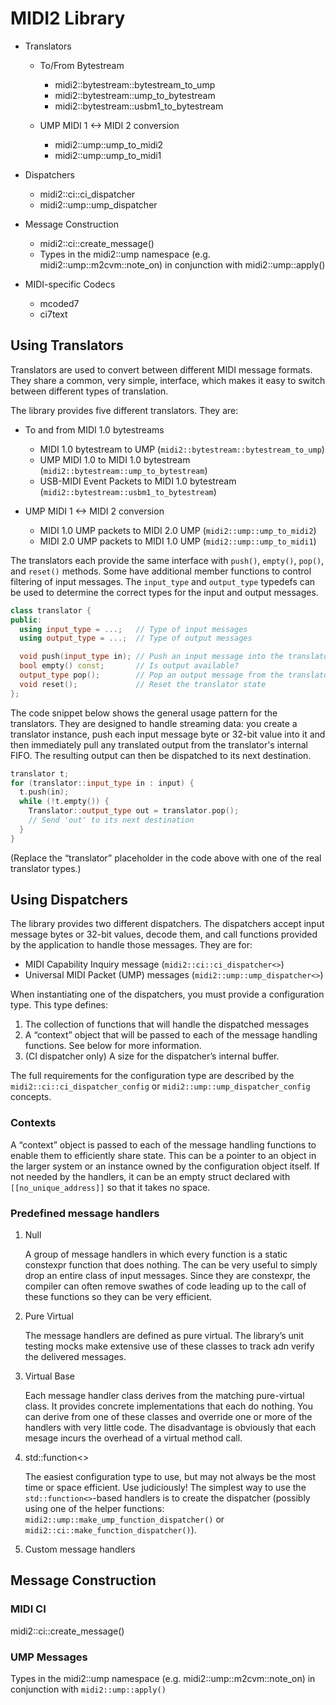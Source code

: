 # MIDI2 Library

- Translators

  - To/From Bytestream

    - midi2::bytestream::bytestream_to_ump
    - midi2::bytestream::ump_to_bytestream
    - midi2::bytestream::usbm1_to_bytestream

  - UMP MIDI 1 <-> MIDI 2 conversion
    - midi2::ump::ump_to_midi2
    - midi2::ump::ump_to_midi1

- Dispatchers

  - midi2::ci::ci_dispatcher
  - midi2::ump::ump_dispatcher

- Message Construction

  - midi2::ci::create_message()
  - Types in the midi2::ump namespace (e.g. midi2::ump::m2cvm::note_on)
    in conjunction with midi2::ump::apply()

- MIDI-specific Codecs
  - mcoded7
  - ci7text

## Using Translators

Translators are used to convert between different MIDI message formats. They
share a common, very simple, interface, which makes it easy to switch between
different types of translation.

The library provides five different translators. They are:

- To and from MIDI 1.0 bytestreams

  - MIDI 1.0 bytestream to UMP (`midi2::bytestream::bytestream_to_ump`)
  - UMP MIDI 1.0 to MIDI 1.0 bytestream (`midi2::bytestream::ump_to_bytestream`)
  - USB-MIDI Event Packets to MIDI 1.0 bytestream (`midi2::bytestream::usbm1_to_bytestream`)

- UMP MIDI 1 <-> MIDI 2 conversion
  - MIDI 1.0 UMP packets to MIDI 2.0 UMP (`midi2::ump::ump_to_midi2`)
  - MIDI 2.0 UMP packets to MIDI 1.0 UMP (`midi2::ump::ump_to_midi1`)

The translators each provide the same interface with `push()`, `empty()`,
`pop()`, and `reset()` methods. Some have additional member functions to
control filtering of input messages. The `input_type` and `output_type`
typedefs can be used to determine the correct types for the input and output
messages.

```cpp
class translator {
public:
  using input_type = ...;   // Type of input messages
  using output_type = ...;  // Type of output messages

  void push(input_type in); // Push an input message into the translator
  bool empty() const;       // Is output available?
  output_type pop();        // Pop an output message from the translator
  void reset();             // Reset the translator state
};
```

The code snippet below shows the general usage pattern for the translators.
They are designed to handle streaming data: you create a translator instance,
push each input message byte or 32-bit value into it and then immediately pull
any translated output from the translator's internal FIFO. The resulting output
can then be dispatched to its next destination.

```cpp
translator t;
for (translator::input_type in : input) {
  t.push(in);
  while (!t.empty()) {
    Translator::output_type out = translator.pop();
    // Send 'out' to its next destination
  }
}
```

(Replace the “translator” placeholder in the code above with one of the real
translator types.)

## Using Dispatchers

The library provides two different dispatchers. The dispatchers accept input
message bytes or 32-bit values, decode them, and call functions provided by the
application to handle those messages. They are for:

- MIDI Capability Inquiry message (`midi2::ci::ci_dispatcher<>`)
- Universal MIDI Packet (UMP) messages (`midi2::ump::ump_dispatcher<>`)

When instantiating one of the dispatchers, you must provide a configuration
type. This type defines:

1. The collection of functions that will handle the dispatched messages
2. A “context” object that will be passed to each of the message handling
   functions. See below for more information.
3. (CI dispatcher only) A size for the dispatcher’s internal buffer.

The full requirements for the configuration type are described by the
`midi2::ci::ci_dispatcher_config` or `midi2::ump::ump_dispatcher_config`
concepts.

### Contexts

A “context” object is passed to each of the message handling functions to
enable them to efficiently share state. This can be a pointer to an object
in the larger system or an instance owned by the configuration object itself.
If not needed by the handlers, it can be an empty struct declared with
`[[no_unique_address]]` so that it takes no space.

### Predefined message handlers

1. Null

   A group of message handlers in which every function is a static constexpr
   function that does nothing. The can be very useful to simply drop an entire
   class of input messages. Since they are constexpr, the compiler can often
   remove swathes of code leading up to the call of these functions so they can
   be very efficient.

2. Pure Virtual

   The message handlers are defined as pure virtual. The library’s unit testing
   mocks make extensive use of these classes to track adn verify the delivered
   messages.

3. Virtual Base

   Each message handler class derives from the matching pure-virtual class. It
   provides concrete implementations that each do nothing. You can derive from
   one of these classes and override one or more of the handlers with very
   little code. The disadvantage is obviously that each mesage incurs the
   overhead of a virtual method call.

4. std::function<>

   The easiest configuration type to use, but may not always be the most time
   or space efficient. Use judiciously! The simplest way to use the
   `std::function<>`-based handlers is to create the dispatcher (possibly
   using one of the helper functions:
   `midi2::ump::make_ump_function_dispatcher()` or
   `midi2::ci::make_function_dispatcher()`).

5. Custom message handlers

## Message Construction

### MIDI CI

midi2::ci::create_message()

### UMP Messages

Types in the midi2::ump namespace (e.g. midi2::ump::m2cvm::note_on) in
conjunction with `midi2::ump::apply()`
